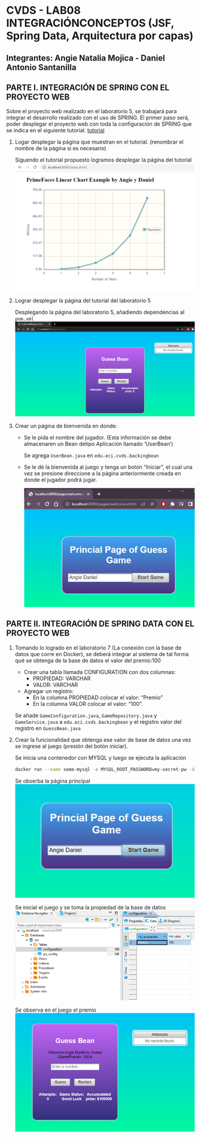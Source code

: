 # CVDS - LAB08 INTEGRACIÓNCONCEPTOS (JSF, Spring Data, Arquitectura por capas)

**Integrantes:**
Angie Natalia Mojica - Daniel Antonio Santanilla
---

## PARTE I. INTEGRACIÓN DE SPRING CON EL PROYECTO WEB

Sobre el proyecto web realizado en el laboratorio 5, se trabajará para integrar el desarrollo realizado con el uso de SPRING. El primer paso será, poder desplegar el proyecto web con toda la configuración de SPRING que se indica en el siguiente tutorial. [tutorial](https://www.logicbig.com/tutorials/spring-framework/spring-boot/boot-primefaces-integration.html#google_vignette)

1. Logar desplegar la página que muestran en el tutorial. (renombrar el nombre de la página si es necesario)

    Siguendo el tutorial propuesto logramos desplegar la página del tutorial\
    ![DevTutorial](./imgs/run%20tutorial.png)

2. Lograr desplegar la página del tutorial del laboratorio 5

    Desplegando la página del laboratorio 5, añadiendo dependencias al `pom.xml`\
    ![DevGuesBeans](./imgs/pagina%20lab5.png)

3. Crear un página de bienvenida en donde:
    - Se le pida el nombre del jugador. (Esta información se debe almacenaren un Bean detipo Aplicación llamado ‘UserBean’)

        Se agrega `UserBean.java` en `edu.eci.cvds.backingbean`

    - Se le dé la bienvenida al juego y tenga un botón “Iniciar”, el cual una vez se presione direccione a la página anteriormente creada en donde el jugador podrá jugar.

        ![WelcomePage](./imgs/paginabienvenida.png)

## PARTE II. INTEGRACIÓN DE SPRING DATA CON EL PROYECTO WEB

1. Tomando lo logrado en el laboratorio 7 (La conexión con la base de datos que corre en Docker), se deberá integrar al sistema de tal forma qué se obtenga de la base de datos el valor del premio:100
    - Crear una tabla llamada CONFIGURATION con dos columnas:
        - PROPIEDAD: VARCHAR
        - VALOR: VARCHAR
    - Agregar un registro:
        - En la columna PROPIEDAD colocar el valor: “Premio”
        - En la columna VALOR colocar el valor: “100”.

    Se añade `GameConfiguration.java`, `GameRepository.java` y `GameService.java` a `edu.eci.cvds.backingbean` y el registro valor del registro en `GuessBean.java`

2. Crear la funcionalidad que obtenga ese valor de base de datos una vez se ingrese al juego (presión del botón iniciar).

    Se inicia una contenedor con MYSQL y luego se ejecuta la aplicación

    ```bash
    docker run --name some-mysql -e MYSQL_ROOT_PASSWORD=my-secret-pw -d mysql:tag
    ```

    Se obserba la página principal\
    ![StartGamePage](./imgs/newconfig.png)

    Se inicial el juego y se toma la propiedad de la base de datos\
    ![ConfigGame](./imgs/dbconfig.png)

    Se observa en el juego el premio\
    ![NewFeature](./imgs/startgame.png)
